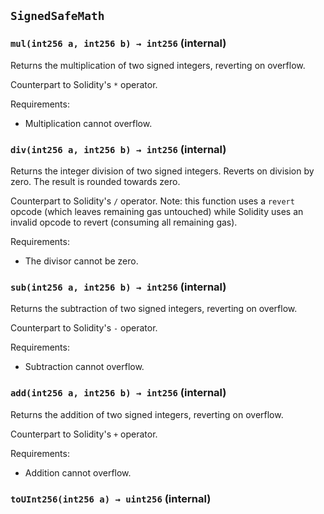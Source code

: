 ## `SignedSafeMath`






### `mul(int256 a, int256 b) → int256` (internal)



Returns the multiplication of two signed integers, reverting on
overflow.

Counterpart to Solidity's `*` operator.

Requirements:

- Multiplication cannot overflow.

### `div(int256 a, int256 b) → int256` (internal)



Returns the integer division of two signed integers. Reverts on
division by zero. The result is rounded towards zero.

Counterpart to Solidity's `/` operator. Note: this function uses a
`revert` opcode (which leaves remaining gas untouched) while Solidity
uses an invalid opcode to revert (consuming all remaining gas).

Requirements:

- The divisor cannot be zero.

### `sub(int256 a, int256 b) → int256` (internal)



Returns the subtraction of two signed integers, reverting on
overflow.

Counterpart to Solidity's `-` operator.

Requirements:

- Subtraction cannot overflow.

### `add(int256 a, int256 b) → int256` (internal)



Returns the addition of two signed integers, reverting on
overflow.

Counterpart to Solidity's `+` operator.

Requirements:

- Addition cannot overflow.

### `toUInt256(int256 a) → uint256` (internal)








